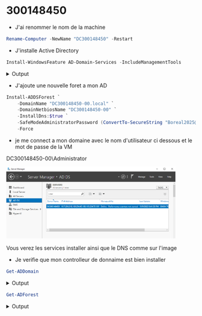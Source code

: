 # 300148450

* J'ai renommer le nom de la machine

```powershell
Rename-Computer -NewName "DC300148450" -Restart
```

* J'installe Active Directory

```powershell
Install-WindowsFeature AD-Domain-Services -IncludeManagementTools
```
<details>
    <summary>Output</summary>
    
```powershell
Success Restart Needed Exit Code      Feature Result
------- -------------- ---------      --------------
True    No             Success        {Active Directory Domain Services, Group P...
```
</details>

* J'ajoute une nouvelle foret a mon AD

```powershell
Install-ADDSForest `
    -DomainName "DC300148450-00.local" `
    -DomainNetbiosName "DC300148450-00" `
    -InstallDns:$true `
    -SafeModeAdministratorPassword (ConvertTo-SecureString "Boreal2025@" -AsPlainText -Force) `
    -Force
```

* je me connect a mon domaine avec le nom d'utilisateur ci dessous et le mot de passe de la VM

DC300148450-00\Administrator

<img src="images/Houcine.png" alt="Images" width="450"/>

Vous verez les services installer ainsi que le DNS comme sur l'image

* Je verifie que mon controlleur de donnaime est bien installer
  
```powershell
Get-ADDomain
```
<details>
    <summary>Output</summary>
    
```powershell
AllowedDNSSuffixes                 : {}
ChildDomains                       : {}
ComputersContainer                 : CN=Computers,DC=DC300148450-00,DC=local
DeletedObjectsContainer            : CN=Deleted Objects,DC=DC300148450-00,DC=local
DistinguishedName                  : DC=DC300148450-00,DC=local
DNSRoot                            : DC300148450-00.local
DomainControllersContainer         : OU=Domain Controllers,DC=DC300148450-00,DC=local
DomainMode                         : Windows2016Domain
DomainSID                          : S-1-5-21-447135690-91861430-3213525697
ForeignSecurityPrincipalsContainer : CN=ForeignSecurityPrincipals,DC=DC300148450-00,DC=local
Forest                             : DC300148450-00.local
InfrastructureMaster               : DC300148450.DC300148450-00.local
LastLogonReplicationInterval       :
LinkedGroupPolicyObjects           : {CN={31B2F340-016D-11D2-945F-00C04FB984F9},CN=Policies,CN=System,DC=DC300148450-00
                                     ,DC=local}
LostAndFoundContainer              : CN=LostAndFound,DC=DC300148450-00,DC=local
ManagedBy                          :
Name                               : DC300148450-00
NetBIOSName                        : DC300148450-00
ObjectClass                        : domainDNS
ObjectGUID                         : 839632fc-eb55-4d8a-8667-54b936c91175
ParentDomain                       :
PDCEmulator                        : DC300148450.DC300148450-00.local
PublicKeyRequiredPasswordRolling   : True
QuotasContainer                    : CN=NTDS Quotas,DC=DC300148450-00,DC=local
ReadOnlyReplicaDirectoryServers    : {}
ReplicaDirectoryServers            : {DC300148450.DC300148450-00.local}
RIDMaster                          : DC300148450.DC300148450-00.local
SubordinateReferences              : {DC=ForestDnsZones,DC=DC300148450-00,DC=local,
                                     DC=DomainDnsZones,DC=DC300148450-00,DC=local,
                                     CN=Configuration,DC=DC300148450-00,DC=local}
SystemsContainer                   : CN=System,DC=DC300148450-00,DC=local
UsersContainer                     : CN=Users,DC=DC300148450-00,DC=local
```
</details>

```powershell
Get-ADForest
```
<details>
    <summary>Output</summary>
    
```powershell
ApplicationPartitions : {DC=ForestDnsZones,DC=DC300148450-00,DC=local, DC=DomainDnsZones,DC=DC300148450-00,DC=local}
CrossForestReferences : {}
DomainNamingMaster    : DC300148450.DC300148450-00.local
Domains               : {DC300148450-00.local}
ForestMode            : Windows2016Forest
GlobalCatalogs        : {DC300148450.DC300148450-00.local}
Name                  : DC300148450-00.local
PartitionsContainer   : CN=Partitions,CN=Configuration,DC=DC300148450-00,DC=local
RootDomain            : DC300148450-00.local
SchemaMaster          : DC300148450.DC300148450-00.local
Sites                 : {Default-First-Site-Name}
SPNSuffixes           : {}
UPNSuffixes           : {}


```

<img src="images/h3.png" alt="Images" width="450"/>
<img src="images/houssine.png" alt="Images" width="450"/>
</details>

